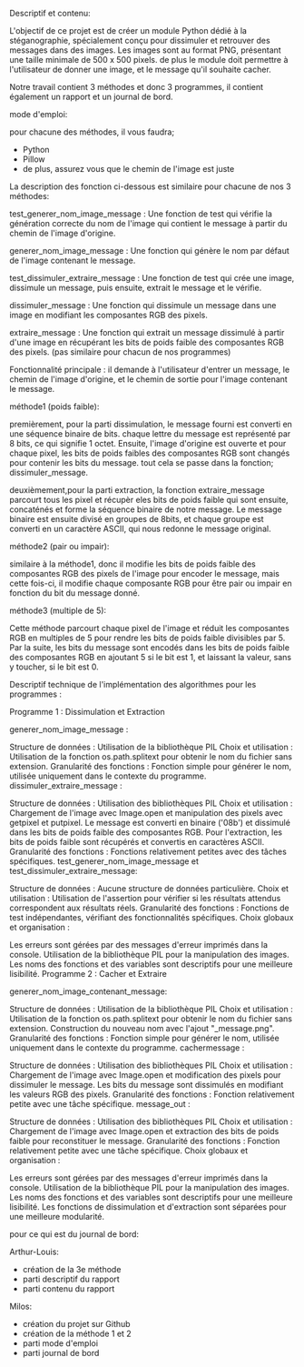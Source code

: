 Descriptif et contenu:

L'objectif de ce projet est de créer un module Python dédié à la stéganographie, spécialement conçu pour dissimuler et retrouver des messages dans des images. Les images sont au format PNG, présentant une taille minimale de 500 x 500 pixels. de plus le module doit permettre à l'utilisateur de donner une image, et le message qu'il souhaite cacher.

Notre travail contient 3 méthodes et donc 3 programmes, il contient également un rapport et un journal de bord.



mode d'emploi:

pour chacune des méthodes, il vous faudra;
- Python
- Pillow
- de plus, assurez vous que le chemin de l'image est juste

La description des fonction ci-dessous est similaire pour chacune de nos 3 méthodes:

test_generer_nom_image_message : Une fonction de test qui vérifie la génération correcte du nom de l'image qui contient le message à partir du chemin de l'image d'origine.

generer_nom_image_message : Une fonction qui génère le nom par défaut de l'image contenant le message.

test_dissimuler_extraire_message : Une fonction de test qui crée une image, dissimule un message, puis ensuite, extrait le message et le vérifie.

dissimuler_message : Une fonction qui dissimule un message dans une image en modifiant les composantes RGB des pixels.

extraire_message : Une fonction qui extrait un message dissimulé à partir d'une image en récupérant les bits de poids faible des composantes RGB des pixels. (pas similaire pour chacun de nos programmes)

Fonctionnalité principale : il demande à l'utilisateur d'entrer un message, le chemin de l'image d'origine, et le chemin de sortie pour l'image contenant le message.

méthode1 (poids faible):

premièrement, pour la parti dissimulation, le message fourni est converti en une séquence binaire de bits. chaque lettre du message est représenté par 8 bits, ce qui signifie 1 octet. Ensuite, l'image d'origine est ouverte et pour chaque pixel, les bits de poids faibles des composantes RGB sont changés pour contenir les bits du message. tout cela se passe dans la fonction; dissimuler_message.

deuxièmement,pour la parti extraction, la fonction extraire_message parcourt tous les pixel et récupèr eles bits de poids faible qui sont ensuite, concaténés et forme la séquence binaire de notre message.
Le message binaire est ensuite divisé en groupes de 8bits, et chaque groupe est converti en un caractère ASCII, qui nous redonne le message original.

méthode2 (pair ou impair):

similaire à la méthode1, donc il modifie les bits de poids faible des composantes RGB des pixels de l'image pour encoder le message, mais cette fois-ci, il modifie chaque composante RGB pour être pair ou impair en fonction du bit du message donné.

méthode3 (multiple de 5):

Cette méthode parcourt chaque pixel de l'image et réduit les composantes RGB en multiples de 5 pour rendre les bits de poids faible divisibles par 5. Par la suite, les bits du message sont encodés dans les bits de poids faible des composantes RGB en ajoutant 5 si le bit est 1, et laissant la valeur, sans y toucher, si le bit est 0.




Descriptif technique de l'implémentation des algorithmes pour les programmes :

Programme 1 : Dissimulation et Extraction

generer_nom_image_message :

Structure de données : Utilisation de la bibliothèque PIL
Choix et utilisation : Utilisation de la fonction os.path.splitext pour obtenir le nom du fichier sans extension.
Granularité des fonctions : Fonction simple pour générer le nom, utilisée uniquement dans le contexte du programme.
dissimuler_extraire_message :

Structure de données : Utilisation des bibliothèques PIL
Choix et utilisation :
Chargement de l'image avec Image.open et manipulation des pixels avec getpixel et putpixel.
Le message est converti en binaire ('08b') et dissimulé dans les bits de poids faible des composantes RGB.
Pour l'extraction, les bits de poids faible sont récupérés et convertis en caractères ASCII.
Granularité des fonctions : Fonctions relativement petites avec des tâches spécifiques.
test_generer_nom_image_message et test_dissimuler_extraire_message:

Structure de données : Aucune structure de données particulière.
Choix et utilisation : Utilisation de l'assertion pour vérifier si les résultats attendus correspondent aux résultats réels.
Granularité des fonctions : Fonctions de test indépendantes, vérifiant des fonctionnalités spécifiques.
Choix globaux et organisation :

Les erreurs sont gérées par des messages d'erreur imprimés dans la console.
Utilisation de la bibliothèque PIL pour la manipulation des images.
Les noms des fonctions et des variables sont descriptifs pour une meilleure lisibilité.
Programme 2 : Cacher et Extraire

generer_nom_image_contenant_message:

Structure de données : Utilisation de la bibliothèque PIL
Choix et utilisation : Utilisation de la fonction os.path.splitext pour obtenir le nom du fichier sans extension. Construction du nouveau nom avec l'ajout "_message.png".
Granularité des fonctions : Fonction simple pour générer le nom, utilisée uniquement dans le contexte du programme.
cachermessage :

Structure de données : Utilisation des bibliothèques PIL
Choix et utilisation :
Chargement de l'image avec Image.open et modification des pixels pour dissimuler le message.
Les bits du message sont dissimulés en modifiant les valeurs RGB des pixels.
Granularité des fonctions : Fonction relativement petite avec une tâche spécifique.
message_out :

Structure de données : Utilisation des bibliothèques PIL
Choix et utilisation :
Chargement de l'image avec Image.open et extraction des bits de poids faible pour reconstituer le message.
Granularité des fonctions : Fonction relativement petite avec une tâche spécifique.
Choix globaux et organisation :

Les erreurs sont gérées par des messages d'erreur imprimés dans la console.
Utilisation de la bibliothèque PIL pour la manipulation des images.
Les noms des fonctions et des variables sont descriptifs pour une meilleure lisibilité.
Les fonctions de dissimulation et d'extraction sont séparées pour une meilleure modularité.

pour ce qui est du journal de bord:

Arthur-Louis:

- création de la 3e méthode
- parti descriptif du rapport
- parti contenu du rapport

Milos:

- création du projet sur Github
- création de la méthode 1 et 2
- parti mode d'emploi
- parti journal de bord









